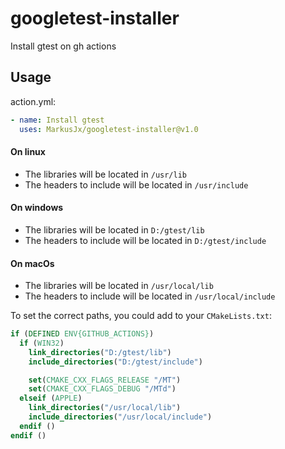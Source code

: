 # googletest-installer

Install gtest on gh actions

## Usage
action.yml:
```yml
- name: Install gtest
  uses: MarkusJx/googletest-installer@v1.0
```

#### On linux
* The libraries will be located in ``/usr/lib``
* The headers to include will be located in ``/usr/include``

#### On windows
* The libraries will be located in ``D:/gtest/lib``
* The headers to include will be located in ``D:/gtest/include``

#### On macOs
* The libraries will be located in ``/usr/local/lib``
* The headers to include will be located in ``/usr/local/include``

To set the correct paths, you could add to your ``CMakeLists.txt``:
```Cmake
if (DEFINED ENV{GITHUB_ACTIONS})
  if (WIN32)
    link_directories("D:/gtest/lib")
    include_directories("D:/gtest/include")

    set(CMAKE_CXX_FLAGS_RELEASE "/MT")
    set(CMAKE_CXX_FLAGS_DEBUG "/MTd")
  elseif (APPLE)
    link_directories("/usr/local/lib")
    include_directories("/usr/local/include")
  endif ()
endif ()
```
